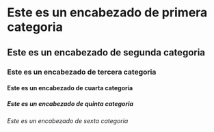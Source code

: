 # Este es un encabezado de primera categoria
## Este es un encabezado de segunda categoria
### Este es un encabezado de tercera categoria
#### Este es un encabezado de cuarta categoria
##### Este es un encabezado de quinta categoria
###### Este es un encabezado de sexta categoria
